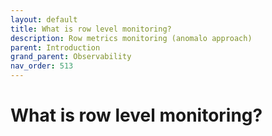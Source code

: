 ```yaml
---
layout: default
title: What is row level monitoring?
description: Row metrics monitoring (anomalo approach)
parent: Introduction
grand_parent: Observability
nav_order: 513
---
```


# What is row level monitoring?